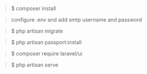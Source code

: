 >$ composer install

> configure .env and add smtp username and password

>$ php artisan migrate

>$ php artisan passport:install 

>$ composer require laravel/ui

>$ php artisan serve
